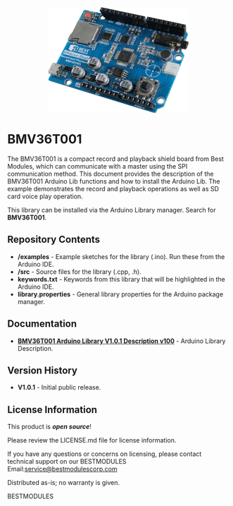 <div align=center>
<img src="https://github.com/BestModules-Libraries/img/blob/main/BMV36T001_V1.0.png" width="320" height="240"> 
</div> 


BMV36T001
===========================================================

The BMV36T001 is a compact record and playback shield board from Best Modules, which can communicate with a master using the SPI communication method. This document provides the description of the BMV36T001 Arduino Lib functions and how to install the Arduino Lib. The example demonstrates the record and playback operations as well as SD card voice play operation.

This library can be installed via the Arduino Library manager. Search for **BMV36T001**. 

Repository Contents
-------------------

* **/examples** - Example sketches for the library (.ino). Run these from the Arduino IDE. 
* **/src** - Source files for the library (.cpp, .h).
* **keywords.txt** - Keywords from this library that will be highlighted in the Arduino IDE. 
* **library.properties** - General library properties for the Arduino package manager. 

Documentation 
-------------------

* **[BMV36T001 Arduino Library V1.0.1 Description v100]( https://www.bestmodulescorp.com/bmv36t001.html#tab-product2 )** - Arduino Library Description.

Version History  
-------------------

* **V1.0.1** - Initial public release.

License Information
-------------------

This product is _**open source**_! 

Please review the LICENSE.md file for license information. 

If you have any questions or concerns on licensing, please contact technical support on our BESTMODULES Email:service@bestmodulescorp.com

Distributed as-is; no warranty is given.

BESTMODULES
